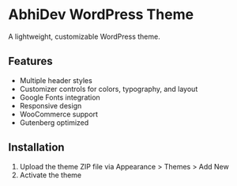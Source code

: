 # AbhiDev WordPress Theme

A lightweight, customizable WordPress theme.

## Features

- Multiple header styles
- Customizer controls for colors, typography, and layout
- Google Fonts integration
- Responsive design
- WooCommerce support
- Gutenberg optimized

## Installation

1. Upload the theme ZIP file via Appearance > Themes > Add New
2. Activate the theme